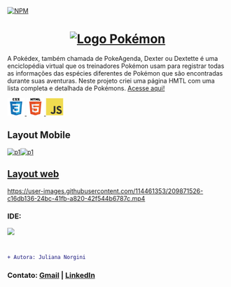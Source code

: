 [![NPM](https://img.shields.io/npm/l/react)](https://github.com/jnorgini/pokedex.io/blob/master/LICENSE) 

<h1 align="center"><a href="https://web.dio.me/track/orange-tech/"><img src="https://i.pinimg.com/originals/fa/46/78/fa4678efd7772966346e3a67a76f493e.png" alt="Logo Pokémon" width=500""/></a> <br /> </h1> 

A Pokédex, também chamada de PokeAgenda, Dexter ou Dextette é uma enciclopédia virtual que os treinadores Pokémon usam para registrar todas as informações das espécies diferentes de Pokémon que são encontradas durante suas aventuras.
Neste projeto criei uma página HMTL com uma lista completa e detalhada de Pokémons.
[Acesse aqui!](https://jnorgini.github.io/jnorgini_pokedex.io/)

<p align="left"> <a href="https://www.w3schools.com/css/" target="_blank" rel="noreferrer"> <img src="https://raw.githubusercontent.com/devicons/devicon/master/icons/css3/css3-original-wordmark.svg" alt="css3" width="40" height="40"/> </a> <a href="https://www.w3.org/html/" target="_blank" rel="noreferrer"> <img src="https://raw.githubusercontent.com/devicons/devicon/master/icons/html5/html5-original-wordmark.svg" alt="html5" width="40" height="40"/> </a> <a href="https://developer.mozilla.org/en-US/docs/Web/JavaScript" target="_blank" rel="noreferrer"> <img src="https://raw.githubusercontent.com/devicons/devicon/master/icons/javascript/javascript-original.svg" alt="javascript" width="40" height="40"/> </a> </p>


## Layout Mobile 

<p align="left"><a href="https://user-images.githubusercontent.com/114461353/209862999-fb090dcb-aff6-415b-a628-6c4e05c581c1.jpg"><img src="https://user-images.githubusercontent.com/114461353/209862999-fb090dcb-aff6-415b-a628-6c4e05c581c1.jpg" alt="p1" width=300"/><a href="https://user-images.githubusercontent.com/114461353/209864437-53115086-4400-433b-b5bd-0f2ee6384b25.jpg"><img src="https://user-images.githubusercontent.com/114461353/209864437-53115086-4400-433b-b5bd-0f2ee6384b25.jpg" alt="p1" width=300"/></p>



## Layout web

https://user-images.githubusercontent.com/114461353/209871526-c16db136-24bc-41fb-a820-42f544b6787c.mp4



### IDE:
 <img src="https://img.shields.io/badge/Visual_Studio_Code-0078D4?style=for-the-badge&logo=visual%20studio%20code&logoColor=white"  />

#

```diff 
+ Autora: Juliana Norgini 

```

### Contato: [Gmail](jnorgini@gmail.com) | [LinkedIn](https://www.linkedin.com/in/juliana-norgini-5b0bb61b0/)
